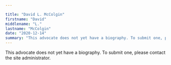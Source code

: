 ```yaml
---

title: "David L. McColgin"
firstname: "David"
middlename: "L."
lastname: "McColgin"
date: "2020-12-14"
summary: "This advocate does not yet have a biography. To submit one, please contact the site administrator."
---
```

This advocate does not yet have a biography. To submit one, please contact the site administrator.

